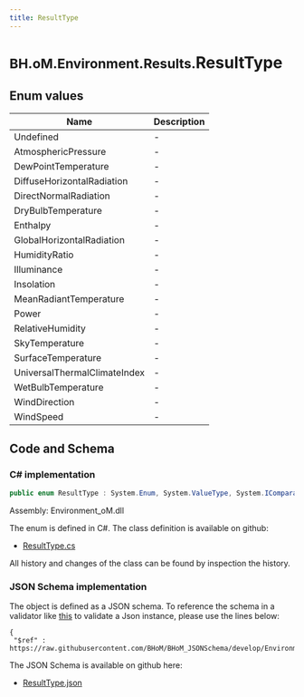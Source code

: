 ```yaml
---
title: ResultType
---
```


# <small>BH.oM.Environment.Results.</small>**ResultType**



## Enum values

| Name            | Description                                                    |
|-----------------|----------------------------------------------------------------|
| Undefined |  -  |
| AtmosphericPressure |  -  |
| DewPointTemperature |  -  |
| DiffuseHorizontalRadiation |  -  |
| DirectNormalRadiation |  -  |
| DryBulbTemperature |  -  |
| Enthalpy |  -  |
| GlobalHorizontalRadiation |  -  |
| HumidityRatio |  -  |
| Illuminance |  -  |
| Insolation |  -  |
| MeanRadiantTemperature |  -  |
| Power |  -  |
| RelativeHumidity |  -  |
| SkyTemperature |  -  |
| SurfaceTemperature |  -  |
| UniversalThermalClimateIndex |  -  |
| WetBulbTemperature |  -  |
| WindDirection |  -  |
| WindSpeed |  -  |


## Code and Schema

### C# implementation

``` C# title="C#"
public enum ResultType : System.Enum, System.ValueType, System.IComparable, System.ISpanFormattable, System.IFormattable, System.IConvertible
```

Assembly: Environment_oM.dll

The enum is defined in C#. The class definition is available on github:

- [ResultType.cs](https://github.com/BHoM/BHoM/blob/develop/Environment_oM/Results\Enums\ResultType.cs)

All history and changes of the class can be found by inspection the history.
### JSON Schema implementation

The object is defined as a JSON schema. To reference the schema in a validator like [this](https://www.jsonschemavalidator.net/) to validate a Json instance, please use the lines below:

``` { .json .copy .select } title="JSON Schema"
{
 "$ref" : https://raw.githubusercontent.com/BHoM/BHoM_JSONSchema/develop/Environment_oM/Results/ResultType.json}
```

The JSON Schema is available on github here:

- [ResultType.json](https://github.com/BHoM/BHoM_JSONSchema/blob/develop/Environment_oM/Results/ResultType.json)
